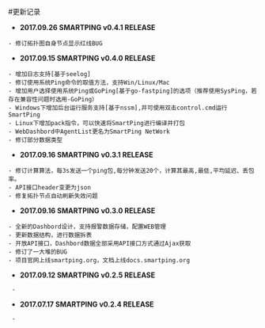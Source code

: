 #更新记录

- **2017.09.26 SMARTPING v0.4.1 RELEASE**

```
- 修订拓扑图自身节点显示红线BUG
```



- **2017.09.15 SMARTPING v0.4.0 RELEASE**

```
- 增加日志支持[基于seelog]
- 修订使用系统Ping命令的取值方法，支持Win/Linux/Mac
- 增加用户选择使用系统Ping或GoPing[基于go-fastping]的选项（推荐使用SysPing，若存在兼容性问题时选用-GoPing）
- Windows下增加后台运行服务支持[基于nssm],并可使用双击control.cmd运行SmartPing
- Linux下增加pack指令，可以快速将SmartPing进行编译并打包
- WebDashbord中AgentList更名为SmartPing NetWork
- 修订部分数据类型
```

- **2017.09.16 SMARTPING v0.3.1 RELEASE**

```
- 修订计算算法，每3s发送一个ping包,每分钟发送20个，计算其最高,最低,平均延迟、丢包率。
- API接口header变更为json
- 修复拓扑节点自动刷新失效问题
```


- **2017.09.16 SMARTPING v0.3.0 RELEASE**

```
- 全新的Dashbord设计，支持报警数据存储，配置WEB管理
- 更新数据结构，进行数据拆表
- 开放API接口，Dashbord数据全部采用API接口方式通过Ajax获取
- 修订了一大堆的BUG
- 项目官网上线smartping.org，文档上线docs.smartping.org
```

- **2017.09.12 SMARTPING v0.2.5 RELEASE**

```
 -
```


- **2017.07.17 SMARTPING v0.2.4 RELEASE**

```
 -
```